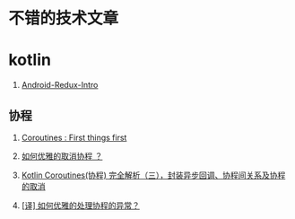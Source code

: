 # 不错的技术文章


# kotlin
1. [Android-Redux-Intro](https://jayrambhia.com/blog/android-redux-intro)
## 协程
1. [Coroutines : First things first](https://mp.weixin.qq.com/s/HCjf1MBOMLvpy_SPiSr67w)

2. [如何优雅的取消协程 ？](https://mp.weixin.qq.com/s/h8Qg_5fLkpcNDzP3IZDyqg)

3. [Kotlin Coroutines(协程) 完全解析（三），封装异步回调、协程间关系及协程的取消
](https://johnnyshieh.me/posts/kotlin-coroutine-integration-and-cancel/)

4. [[译] 如何优雅的处理协程的异常？](https://juejin.im/post/5ebeaef5f265da7bcb65ff80)

